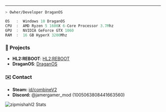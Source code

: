 ---
```zsh
> Owher/Developer DraganOS
```

```csharp
OS   :  Windows 10 DraganOS
CPU  :  AMD Ryzen 5 1600X 6-Core Processor 3.7Mhz
GPU  :  NVIDIA GeForce GTX 1060
RAM  :  16 GB HyperX 3200Mhz
```
### 📓 Projects
- **HL2:REBOOT**: [HL2:REBOOT](https://hl2reboot.vercel.app/)
- **DraganOS**: [DraganOS](https://discord.gg/jn2r8rN457)

### ✉️ Contact
- **Steam:** [id/combineV2](https://steamcommunity.com/id/combinev2)
- **Discord:** @jamergamer_mod (1005063808441663560)

![zipmishahl2 Stats](https://github-readme-stats.vercel.app/api?username=zipmishahl2&theme=dark&show_icons=true&hide_border=true&count_private=true)
